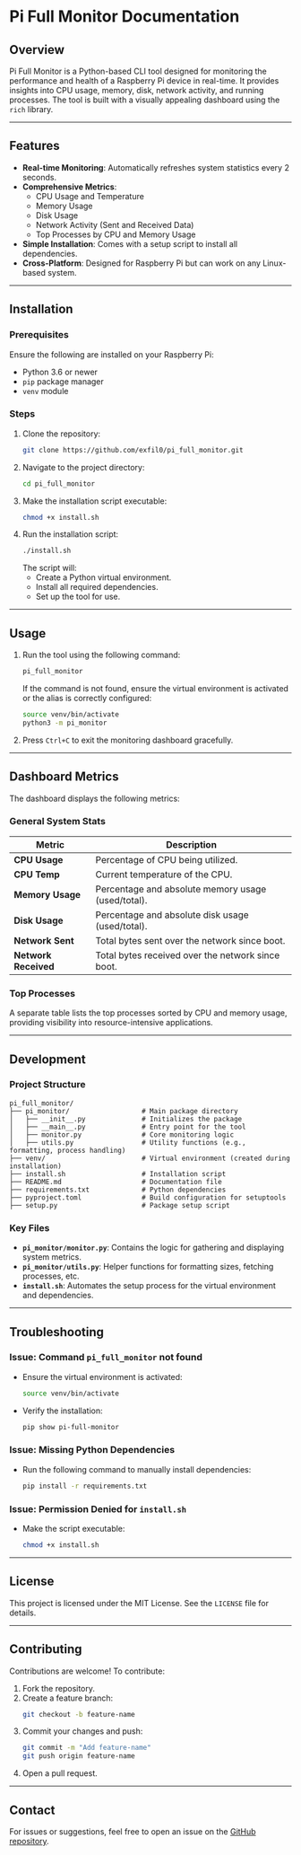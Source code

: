 # Pi Full Monitor Documentation

## Overview
Pi Full Monitor is a Python-based CLI tool designed for monitoring the performance and health of a Raspberry Pi device in real-time. It provides insights into CPU usage, memory, disk, network activity, and running processes. The tool is built with a visually appealing dashboard using the `rich` library.

---

## Features
- **Real-time Monitoring**: Automatically refreshes system statistics every 2 seconds.
- **Comprehensive Metrics**:
  - CPU Usage and Temperature
  - Memory Usage
  - Disk Usage
  - Network Activity (Sent and Received Data)
  - Top Processes by CPU and Memory Usage
- **Simple Installation**: Comes with a setup script to install all dependencies.
- **Cross-Platform**: Designed for Raspberry Pi but can work on any Linux-based system.

---

## Installation

### Prerequisites
Ensure the following are installed on your Raspberry Pi:
- Python 3.6 or newer
- `pip` package manager
- `venv` module

### Steps
1. Clone the repository:
   ```bash
   git clone https://github.com/exfil0/pi_full_monitor.git
   ```
2. Navigate to the project directory:
   ```bash
   cd pi_full_monitor
   ```
3. Make the installation script executable:
   ```bash
   chmod +x install.sh
   ```
4. Run the installation script:
   ```bash
   ./install.sh
   ```
   The script will:
   - Create a Python virtual environment.
   - Install all required dependencies.
   - Set up the tool for use.

---

## Usage
1. Run the tool using the following command:
   ```bash
   pi_full_monitor
   ```
   If the command is not found, ensure the virtual environment is activated or the alias is correctly configured:
   ```bash
   source venv/bin/activate
   python3 -m pi_monitor
   ```

2. Press `Ctrl+C` to exit the monitoring dashboard gracefully.

---

## Dashboard Metrics
The dashboard displays the following metrics:

### General System Stats
| Metric         | Description                                                   |
|----------------|---------------------------------------------------------------|
| **CPU Usage**  | Percentage of CPU being utilized.                             |
| **CPU Temp**   | Current temperature of the CPU.                               |
| **Memory Usage** | Percentage and absolute memory usage (used/total).           |
| **Disk Usage** | Percentage and absolute disk usage (used/total).              |
| **Network Sent** | Total bytes sent over the network since boot.                |
| **Network Received** | Total bytes received over the network since boot.         |

### Top Processes
A separate table lists the top processes sorted by CPU and memory usage, providing visibility into resource-intensive applications.

---

## Development

### Project Structure
```plaintext
pi_full_monitor/
├── pi_monitor/                  # Main package directory
│   ├── __init__.py              # Initializes the package
│   ├── __main__.py              # Entry point for the tool
│   ├── monitor.py               # Core monitoring logic
│   ├── utils.py                 # Utility functions (e.g., formatting, process handling)
├── venv/                        # Virtual environment (created during installation)
├── install.sh                   # Installation script
├── README.md                    # Documentation file
├── requirements.txt             # Python dependencies
├── pyproject.toml               # Build configuration for setuptools
├── setup.py                     # Package setup script
```

### Key Files
- **`pi_monitor/monitor.py`**:
  Contains the logic for gathering and displaying system metrics.
- **`pi_monitor/utils.py`**:
  Helper functions for formatting sizes, fetching processes, etc.
- **`install.sh`**:
  Automates the setup process for the virtual environment and dependencies.

---

## Troubleshooting
### Issue: Command `pi_full_monitor` not found
- Ensure the virtual environment is activated:
  ```bash
  source venv/bin/activate
  ```
- Verify the installation:
  ```bash
  pip show pi-full-monitor
  ```

### Issue: Missing Python Dependencies
- Run the following command to manually install dependencies:
  ```bash
  pip install -r requirements.txt
  ```

### Issue: Permission Denied for `install.sh`
- Make the script executable:
  ```bash
  chmod +x install.sh
  ```

---

## License
This project is licensed under the MIT License. See the `LICENSE` file for details.

---

## Contributing
Contributions are welcome! To contribute:
1. Fork the repository.
2. Create a feature branch:
   ```bash
   git checkout -b feature-name
   ```
3. Commit your changes and push:
   ```bash
   git commit -m "Add feature-name"
   git push origin feature-name
   ```
4. Open a pull request.

---

## Contact
For issues or suggestions, feel free to open an issue on the [GitHub repository](https://github.com/exfil0/pi_full_monitor).

